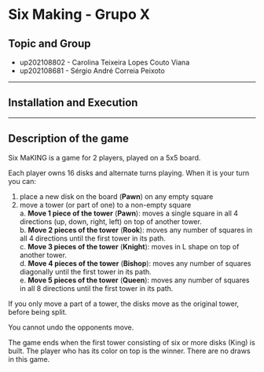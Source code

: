 # Six Making - Grupo X

## Topic and Group
- up202108802 - Carolina Teixeira Lopes Couto Viana
- up202108681 - Sérgio André Correia Peixoto

------------------------------------

## Installation and Execution


---------------------------

## Description of the game

Six MaKING is a game for 2 players, played on a 5x5 board. 

Each player owns 16 disks and alternate turns playing. When it is your turn you can:

 1. place a new disk on the board (**Pawn**) on any empty square
 2. move a tower (or part of one) to a non-empty square
       <br>a. **Move 1 piece of the tower** (**Pawn**): moves a single square in all 4 directions (up, down, right, left) on top of another tower.
       <br>b. **Move 2 pieces of the tower** (**Rook**): moves any number of squares in all 4 directions until the first tower in its path.
       <br>c. **Move 3 pieces of the tower** (**Knight**): moves in L shape on top of another tower.
       <br>d. **Move 4 pieces of the tower** (**Bishop**): moves any number of squares diagonally until the first tower in its path.
       <br>e. **Move 5 pieces of the tower** (**Queen**): moves any number of squares
       in all 8 directions until the first tower in its path.
 
If you only move a part of a tower, the disks move as the original tower, before being split.

You cannot undo the opponents move.

The game ends when the first tower consisting of six or more disks (King) is built. The player who has its color on top is the winner. There are no draws in this game.